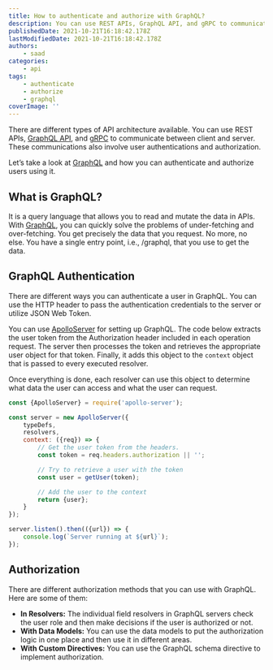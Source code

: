 ```yaml
---
title: How to authenticate and authorize with GraphQL?
description: You can use REST APIs, GraphQL API, and gRPC to communicate between client and server. These communications also involve user authentications and authorization. Let's take a look at GraphQL authentication and authorization in this piece.
publishedDate: 2021-10-21T16:18:42.178Z
lastModifiedDate: 2021-10-21T16:18:42.178Z
authors:
    - saad
categories:
    - api
tags:
    - authenticate
    - authorize
    - graphql
coverImage: ''
---
```


<Lead>

There are different types of API architecture available. You can use REST APIs, [GraphQL API](https://graphql.org/), and [gRPC](https://grpc.io/) to communicate between client and server. These communications also involve user authentications and authorization.

</Lead>

Let’s take a look at [GraphQL](https://graphql.org/) and how you can authenticate and authorize users using it.

## What is GraphQL?

It is a query language that allows you to read and mutate the data in APIs. With [GraphQL](https://graphql.org/), you can quickly solve the problems of under-fetching and over-fetching. You get precisely the data that you request. No more, no else. You have a single entry point, i.e., /graphql, that you use to get the data.

## GraphQL Authentication

There are different ways you can authenticate a user in GraphQL. You can use the HTTP header to pass the authentication credentials to the server or utilize JSON Web Token.

You can use [ApolloServer](https://www.apollographql.com/) for setting up GraphQL. The code below extracts the user token from the Authorization header included in each operation request. The server then processes the token and retrieves the appropriate user object for that token. Finally, it adds this object to the `context` object that is passed to every executed resolver.

Once everything is done, each resolver can use this object to determine what data the user can access and what the user can request.

```js
const {ApolloServer} = require('apollo-server');

const server = new ApolloServer({
	typeDefs,
	resolvers,
	context: ({req}) => {
		// Get the user token from the headers.
		const token = req.headers.authorization || '';

		// Try to retrieve a user with the token
		const user = getUser(token);

		// Add the user to the context
		return {user};
	}
});

server.listen().then(({url}) => {
	console.log(`Server running at ${url}`);
});
```

## Authorization

There are different authorization methods that you can use with GraphQL. Here are some of them:

-   **In Resolvers:** The individual field resolvers in GraphQL servers check the user role and then make decisions if the user is authorized or not.
-   **With Data Models:** You can use the data models to put the authorization logic in one place and then use it in different areas.
-   **With Custom Directives:** You can use the GraphQL schema directive to implement authorization.
